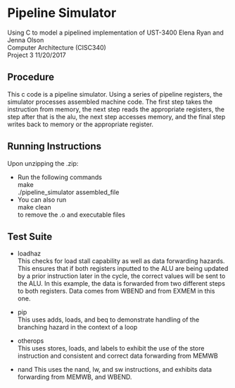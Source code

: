 
# Pipeline Simulator

Using C to model a pipelined implementation of UST-3400 
Elena Ryan and Jenna Olson  
Computer Architecture (CISC340)  
Project 3 11/20/2017  


## Procedure
This c code is a pipeline simulator.  Using a series of pipeline registers, the simulator processes assembled machine code.  The first step takes the instruction from memory, the next step reads the appropriate registers, the step after that is the alu, the next step accesses memory, and the final step writes back to memory or the appropriate register.

## Running Instructions

Upon unzipping the .zip:  
* Run the following commands  
	  make  
	  ./pipeline_simulator assembled_file  
* You can also run  
	   make clean  
to remove the .o and executable files

## Test Suite
	
* loadhaz  
	This checks for load stall capability as well as data forwarding hazards.  This ensures that if both registers inputted to the ALU are being updated by a prior instruction later in the cycle, the correct values will be sent to the ALU.  In this example, the data is forwarded from two different steps to both registers. Data comes from WBEND and from EXMEM in this one.

* pip  
	This uses adds, loads, and beq to demonstrate handling of the branching hazard in the context of a loop

* otherops  
    This uses stores, loads, and labels to exhibit the use of the store instruction and consistent and correct data forwarding from MEMWB

* nand
    This uses the nand, lw, and sw instructions, and exhibits data forwarding from MEMWB, and WBEND.






